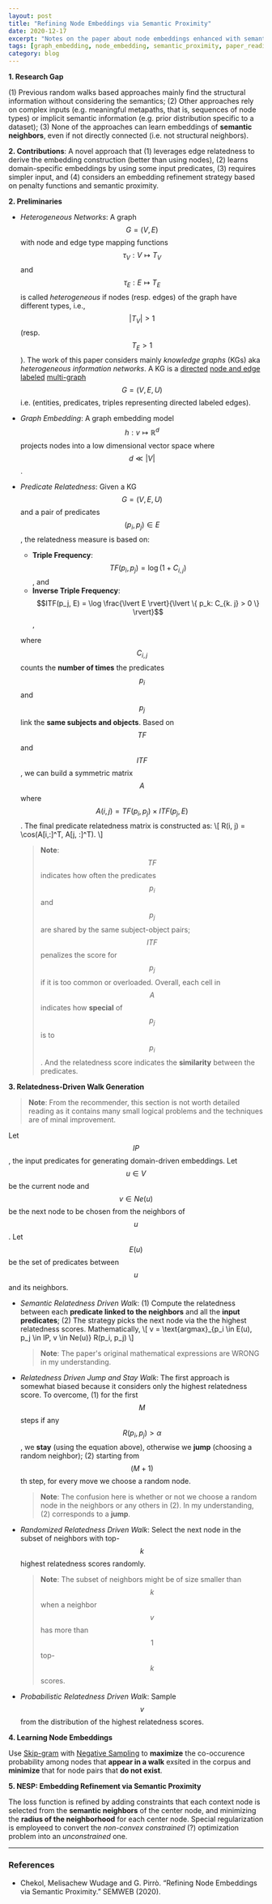 ```yaml
---
layout: post
title: "Refining Node Embeddings via Semantic Proximity"
date: 2020-12-17
excerpt: "Notes on the paper about node embeddings enhanced with semantic proximity."
tags: [graph_embedding, node_embedding, semantic_proximity, paper_reading]
category: blog
---
```


**1. Research Gap** 

(1) Previous random walks based approaches mainly find the structural information without considering the semantics; (2) Other approaches rely on complex inputs (e.g. meaningful metapaths, that is, sequences of node types) or implicit semantic information (e.g. prior distribution specific to a dataset); (3) None of the approaches can learn embeddings of **semantic neighbors**, even if not directly connected (i.e. not structural neighbors).

**2. Contributions**: A novel approach that (1) leverages edge relatedness to derive the embedding construction (better than using nodes), (2) learns domain-specific embeddings by using some input predicates, (3) requires simpler input, and (4) considers an embedding refinement strategy based on penalty functions and semantic proximity.

**2. Preliminaries**

- *Heterogeneous Networks*: A graph $$G = (V,E)$$ with node and edge type mapping functions $$\tau_V : V \mapsto T_V$$ and $$\tau_E: E \mapsto T_E$$ is called *heterogeneous* if nodes (resp. edges) of the graph have different types, i.e., $$\lvert T_V \rvert > 1$$ (resp. $$T_E > 1$$). 
The work of this paper considers mainly *knowledge graphs* (KGs) aka *heterogeneous information networks*. A KG is a <u>directed</u> <u>node and edge labeled</u> <u>multi-graph</u> $$G = (V, E, U)$$ i.e. (entities, predicates, triples representing directed labeled edges).

- *Graph Embedding*: A graph embedding model $$h: v \mapsto \mathbb{R}^d$$ projects nodes into a low dimensional vector space where $$d \ll \lvert V \rvert$$.

- *Predicate Relatedness*: Given a KG $$G = (V, E, U)$$ and a pair of predicates $$(p_i, p_j) \in E$$, the relatedness measure is based on:
  - **Triple Frequency**: $$TF(p_i, p_j) = \log(1 + C_{i, j})$$, and
  - **Inverse Triple Frequency**: $$ITF(p_j, E) = \log \frac{\lvert E \rvert}{\lvert \{ p_k: C_{k. j} > 0 \} \rvert}$$, 

  where $$C_{i, j}$$ counts the **number of times** the predicates $$p_i$$ and $$p_j$$ link the **same subjects and objects**. Based on $$TF$$ and $$ITF$$, we can build a symmetric matrix   $$A$$ where $$A(i,j) = TF(p_i, p_j) \times ITF(p_j, E)$$. The final predicate relatedness matrix is constructed as:
  \\[ 
  R(i, j) = \cos(A[i,:]^T, A[j, :]^T).
  \\]
  
  > **Note**: $$TF$$ indicates how often the predicates $$p_i$$ and $$p_j$$ are shared by the same subject-object pairs; $$ITF$$ penalizes the score for $$p_j$$ if it is too   common or overloaded. Overall, each cell in $$A$$ indicates how **special** of $$p_j$$ is to $$p_i$$. And the relatedness score indicates the **similarity** between the predicates.
  
**3. Relatedness-Driven Walk Generation**

>**Note**: From the recommender, this section is not worth detailed reading as it contains many small logical problems and the techniques are of minal improvement.

Let $$IP$$, the input predicates for generating domain-driven embeddings. Let $$u \in V$$ be the current node and $$v \in Ne(u)$$ be the next node to be chosen from the neighbors of $$u$$. Let $$E(u)$$ be the set of predicates between $$u$$ and its neighbors.

- *Semantic Relatedness Driven Walk*: (1)  Compute the relatedness between each **predicate linked to the neighbors** and all the **input predicates**; (2) The strategy picks the next node via the the highest relatedness scores. Mathematically, \\[ v = \text{argmax}_{p_i \in E(u), p_j \in IP, v \in Ne(u)} R(p_i, p_j)  \\]

  > **Note**: The paper's original mathematical expressions are WRONG in my understanding.

- *Relatedness Driven Jump and Stay Walk*: The first approach is somewhat biased because it considers only the highest relatedness score. To overcome, (1) for the first $$M$$ steps if any $$R(p_i, p_j) > \alpha$$, we **stay** (using the equation above), otherwise we **jump** (choosing a random neighbor); (2) starting from $$(M+1)$$th step, for every move we choose a random node.

  > **Note**: The confusion here is whether or not we choose a random node in the neighbors or any others in (2). In my understanding, (2) corresponds to a **jump**.

- *Randomized Relatedness Driven Walk*: Select the next node in the subset of neighbors with top-$$k$$ highest relatedness scores randomly.

  > **Note**: The subset of neighbors might be of size smaller than $$k$$ when a neighbor $$v$$ has more than $$1$$ top-$$k$$ scores.
  
- *Probabilistic Relatedness Driven Walk*: Sample $$v$$ from the distribution of the highest relatedness scores.

**4. Learning Node Embeddings**

Use [Skip-gram](https://web.stanford.edu/class/cs224n/readings/cs224n-2019-notes01-wordvecs1.pdf) with [Negative Sampling](https://aegis4048.github.io/optimize_computational_efficiency_of_skip-gram_with_negative_sampling) to **maximize** the co-occurence probability among nodes that **appear in a walk** exsited in the corpus and **minimize** that for node pairs that **do not exist**.

**5. NESP: Embedding Refinement via Semantic Proximity**

The loss function is refined by adding constraints that each context node is selected from the **semantic neighbors** of the center node, and minimizing the **radius of the neighborhood** for each center node. Special regularization is employeed to convert the *non-convex constrained* (?) optimization problem into an *unconstrained* one.


-------------

### References

- Chekol, Melisachew Wudage and G. Pirrò. “Refining Node Embeddings via Semantic Proximity.” SEMWEB (2020).
